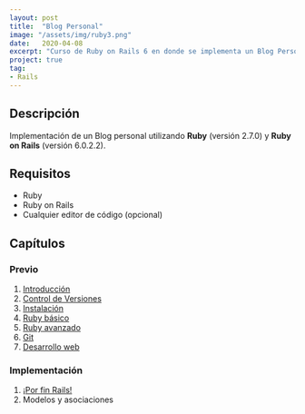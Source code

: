 ```yaml
---
layout: post
title:  "Blog Personal"
image: "/assets/img/ruby3.png"
date:   2020-04-08
excerpt: "Curso de Ruby on Rails 6 en donde se implementa un Blog Personal"
project: true
tag:
- Rails
---
```


## Descripción

Implementación de un Blog personal utilizando **Ruby** (versión 2.7.0) y **Ruby on Rails** (versión 6.0.2.2).

## Requisitos

* Ruby
* Ruby on Rails
* Cualquier editor de código (opcional)

## Capítulos

### Previo

1. [Introducción](https://nisoto.github.io/rails-i-introduccion/)
2. [Control de Versiones](https://nisoto.github.io/rails-ii-control-de-versiones/)
3. [Instalación](https://nisoto.github.io/rails-iii-instalacion/)
4. [Ruby básico](https://nisoto.github.io/rails-iv-ruby-basico/)
5. [Ruby avanzado](https://nisoto.github.io/rails-v-ruby-avanzado/)
6. [Git](https://nisoto.github.io/rails-vi-git-en-detalle/)
7. [Desarrollo web](https://nisoto.github.io/rails-vii-desarrollo-web/)

### Implementación

1. [¡Por fin Rails!](https://nisoto.github.io/rails-viii-ruby-on-rails/)
2. Modelos y asociaciones
